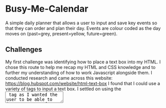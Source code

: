 # Busy-Me-Calendar

A simple daily planner that allows a user to input and save key events so that they can order and plan their day. Events are colour coded as the day moves on (past=grey, present=yellow, future=green).

## Challenges

My first challenge was identifying how to place a text box into my HTML. I chose this route to help me recap my HTML and CSS knowledge and to further my understanding of how to work Javascript alongside them. I conducted research and came across this website: https://blog.hubspot.com/website/html-text-box I found that I could use a variety of tags to input a text box. I settled on using the <textarea> tag as I wanted the user to be able to input a range of text as opposed to just a single line. I then worked on implementing the CSS and styling before replicating the container to produce a calendar.

I really struggled with the logic surrounding the local storage. I used a tutor session to help me navigate through the local storage code and how to target every textbox, which meant I needed to understand how I could use 'this' to refer to all of the siblings of the description class. This meant that I learnt that I could target all the text areas and buttons instead of writing code for each box, which is what I was initially going to do. This meant that when setting the local storage, I could make the code create the key as the id of the text box (i.e hour-9 or hour-17) and then add the value of the text box accordingly. This meant all the text boxes could be stored when the button was pressed. After this, I was able to navigate through the code to create code that then grabbed any stored data and place it into the correct place by using a for loop and if statement.

I struggled with applying the css to the text areas through javascript. I worked with another tutor where I found that I could move everything into one function. This then allowed me to condense my code. I realised that I could target the text areas by borrowing some code I already had written and then tweaking it to suit. This allowed me to pass an if/else statement. I now could apply the css to the html through js, making js do the leg-work. 

## Things I learned

I learnt how the this keyword could be useful to navigate through a specfic area so that the data could then be stored with the correct id.

I also learnt that the key value pair can be set as the variables that relate to the relevant key name (this is where the this keyword was useful) and the value inputed (again, where this keyword was useful). 

I found that I can use substring to ignore a certain amount of characters in an ID, especially where the IDs are similar. I think this is a useful feature for something like a calendar.

## Screenshot


## License
Please refer to the LICENSE in the repo.

